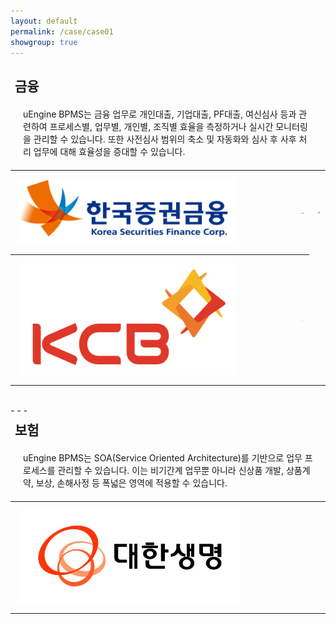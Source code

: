 ```yaml
---
layout: default
permalink: /case/case01
showgroup: true
---
```

<style>
table {
    width: 100%;
    text-align: left;
    table-layout: fixed;
}
th, td {
    word-wrap: break-word;
    width: 100%;
    max-height: 111.2px;
    padding: 10px;
}

@media screen and (max-width: 750px) {
    tbody, thead { float: left; }
    thead { min-width: 120px }
    td,th { display: block }
}

.autoResizeImage {
    width: 80%;
    height: 80%;
}
</style>

<h2 style="margin-left: 7px;">금융</h2>
<p style="margin:20px;"> uEngine BPMS는 금융 업무로 개인대출, 기업대출, PF대출, 여신심사 등과 관련하여 프로세스별, 업무별, 개인별, 조직별 효율을 측정하거나 실시간 모니터링을 관리할 수 있습니다.  
또한 사전심사 범위의 축소 및 자동화와 심사 후 사후 처리 업무에 대해 효율성을 증대할 수 있습니다. </p>

<table>
    <tr>
        <th><img class="autoResizeImage" src='../assets/img/case/case01/ksf.png' style="margin: 3px; max-height: 107px;"></th>
        <th><img class="autoResizeImage" src='../assets/img/case/case01/kdb.jpg' style="margin: 3px; max-height: 126px;"></th>
         <th><img class="autoResizeImage" src='../assets/img/case/case01/woori.jpg' style="margin: 3px; max-width: 152px; max-height: 179px;"></th>
    </tr>
    <tr>
        <th><img class="autoResizeImage" src='../assets/img/case/case01/kcb.png' style="margin: 3px; max-height: 184px;"></th>  
        <th><img class="autoResizeImage" src='../assets/img/case/case01/koramco.jpg' style="margin: 3px; max-height: 73px;"></th>
    </tr>
</table>

<br>
- - -       
<br>   


<h2 style="margin-left: 7px; margin-top: 7px;">보험</h2>
<p style="margin:20px;">  uEngine BPMS는 SOA(Service Oriented Architecture)를 기반으로 업무 프로세스를 관리할 수 있습니다.  
이는 비기간계 업무뿐 아니라 신상품 개발, 상품계약, 보상, 손해사정 등 폭넓은 영역에 적용할 수 있습니다. </p>   
  <table>
    <tr>
      <th><img class="autoResizeImage" src='../assets/img/case/case01/daehan.jpg' style="margin: 3px;"></th>
        <th></th>
        <th></th>
    </tr>

  </table>
